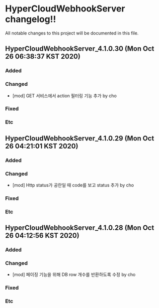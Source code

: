# HyperCloudWebhookServer changelog!!
All notable changes to this project will be documented in this file.

<!-------------------- v4.1.0.30 start -------------------->

## HyperCloudWebhookServer_4.1.0.30 (Mon Oct 26 06:38:37 KST 2020)

### Added

### Changed
  - [mod] GET 서비스에서 action 필터링 기능 추가 by cho

### Fixed

### Etc

<!--------------------- v4.1.0.30 end --------------------->

<!-------------------- v4.1.0.29 start -------------------->

## HyperCloudWebhookServer_4.1.0.29 (Mon Oct 26 04:21:01 KST 2020)

### Added

### Changed
  - [mod] Http status가 공란일 때 code를 보고 status 추가 by cho

### Fixed

### Etc

<!--------------------- v4.1.0.29 end --------------------->

<!-------------------- v4.1.0.28 start -------------------->

## HyperCloudWebhookServer_4.1.0.28 (Mon Oct 26 04:12:56 KST 2020)

### Added

### Changed
  - [mod] 페이징 기능을 위해 DB row 개수를 반환하도록 수정 by cho

### Fixed

### Etc

<!--------------------- v4.1.0.28 end --------------------->
